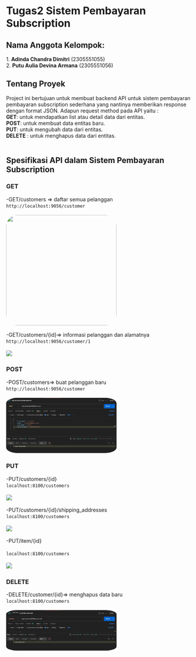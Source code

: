 <h1>Tugas2 Sistem Pembayaran Subscription</h1>
 
<h2>Nama Anggota Kelompok:</h2>
1.  <b>Adinda Chandra Dimitri</b> 	(2305551055)<br>
2.  <b>Putu Aulia Devina Armana</b> 	(2305551056)
 
<h2>Tentang Proyek</h2>
Project ini bertujuan untuk membuat backend API untuk sistem pembayaran pembayaran subscription sederhana yang nantinya memberikan response dengan format JSON. Adapun request method pada API yaitu : <br>
<b>GET</b>: untuk mendapatkan list atau detail data dari entitas. <br>
<b>POST</b>: untuk membuat data entitas baru. <br>
<b>PUT</b>: untuk mengubah data dari entitas. <br>
<b>DELETE</b> : untuk menghapus data dari entitas. <br><br>

<h2>Spesifikasi API dalam Sistem Pembayaran Subscription</h2>
<h3>GET</h3>
-GET/customers => daftar semua pelanggan<br>
<code>http://localhost:9056/customer</code><br><br>
<a href="url"><img src="https://https://github.com/dindadimitri/TUGAS-2-PBO/blob/main/img/get%20customer.jpg" height="300" width="300" style="border-radius:10%"></a>


-GET/customers/{id}=> informasi pelanggan dan alamatnya<br>
<code>http://localhost:9056/customer/1</code><br><br>
<a href="url"><img src="![img/get customer 1.jpg](https://github.com/dindadimitri/TUGAS-2-PBO/blob/main/img/get%20customer%201.jpg)" height="auto" width="300" style="border-radius:10%"></a>


<h3>POST</h3>
-POST/customers=> buat pelanggan baru<br>
<code>http://localhost:9056/customer</code><br><br>
<a href="url"><img src="https://github.com/dindadimitri/TUGAS-2-PBO/blob/main/img/post%20customer.jpg" height="auto" width="300" style="border-radius:10%"></a>


<h3>PUT</h3>
-PUT/customers/{id}<br>
<code>localhost:8100/customers</code><br><br>
<a href="url"><img src="url gambar" height="auto" width="300" style="border-radius:10%"></a>

-PUT/customers/{id}/shipping_addresses<br>
<code>localhost:8100/customers</code><br><br>
<a href="url"><img src="url gambar" height="auto" width="300" style="border-radius:10%"></a>

-PUT/item/{id}<br><br>
<code>localhost:8100/customers</code><br><br>
<a href="url"><img src="url gambar" height="auto" width="300" style="border-radius:10%"></a>

<h3>DELETE</h3>
-DELETE/customer/{id}=> menghapus data baru<br>
<code>localhost:8100/customers</code><br><br>
<a href="url"><img src="https://github.com/dindadimitri/TUGAS-2-PBO/blob/main/img/delete%20customer.jpg" height="auto" width="300" style="border-radius:10%"></a>
